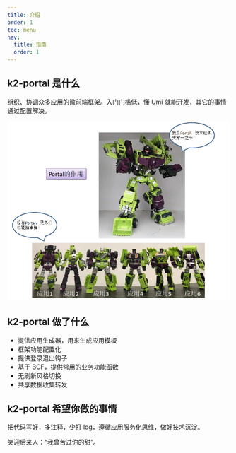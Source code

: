```yaml
---
title: 介绍
order: 1
toc: menu
nav:
  title: 指南
  order: 1
---
```


## k2-portal 是什么

组织、协调众多应用的微前端框架。入门门槛低，懂 Umi 就能开发，其它的事情通过配置解决。

![](../assets/guide_1.png)

## k2-portal 做了什么

- 提供应用生成器，用来生成应用模板
- 框架功能配置化
- 提供登录退出钩子
- 基于 BCF，提供常用的业务功能函数
- 无刷新风格切换
- 共享数据收集转发

## k2-portal 希望你做的事情

把代码写好，多注释，少打 log，遵循应用服务化思维，做好技术沉淀。

笑迎后来人：“我曾苦过你的甜”。
